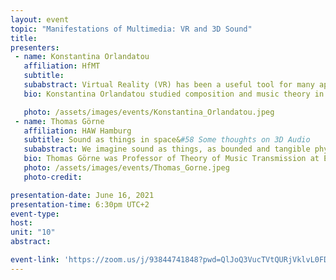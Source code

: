 ```yaml
---
layout: event
topic: "Manifestations of Multimedia: VR and 3D Sound"
title: 
presenters:
 - name: Konstantina Orlandatou
   affiliation: HfMT
   subtitle: 
   subabstract: Virtual Reality (VR) has been a useful tool for many applications as well as designing experiences&#58 from training simulations to immersive gaming experiences. Although VR already exists since the late 60s and technological advances make it more and more popular these days, still not everyone has an access to a headset or possesses one at home. We have some way to go before we can become the natives of this new medium. So what can we do with it in between? What are the benefits, constraints and challenges that this new medium brings along and how can we use this medium to create new artistic works?
   bio: Konstantina Orlandatou studied composition and music theory in Athens, Multimedia Composition (MA) at the University of Music and Drama in Hamburg and did her PhD in Systematic Musicology at the University of Hamburg (thesis with the working title "Synaesthetic and intermodal audio-visual perception&#58 an experimental research"). As an active multimedia artist and musicologist she focuses on topics such as interactions between auditory and visual perception, visual mental imagery to music, synaesthesia and virtual reality. Currently she is leading the project "Moving Sound Pictures" in the University of Music and Drama in Hamburg, where she uses VR technologies to merge visual arts and music into one immersive interactive experience. <br><br>More information on the project you can find <a href="https://stage2.hfmt-hamburg.de/portfolio-item/moving-sound-pictures/" style="color:blue">here.</a>

   photo: /assets/images/events/Konstantina_Orlandatou.jpeg
 - name: Thomas Görne
   affiliation: HAW Hamburg
   subtitle: Sound as things in space&#58 Some thoughts on 3D Audio 
   subabstract: We imagine sound as things, as bounded and tangible physical objects in space. „3D“ is the way we perceive sound. And spatial language as a manifestation of spatial cognition is not just common in the description of spatial position and movement, but also in the description of pitch, timbre and intensity&#58 A sound can be big or small, it can be edgy, sharp, flat or round, a tone can be high or low, a melody rising or falling. Can a listener distinguish between these metaphorical and physical properties of a sound? And how are spatial positions and trajectories of sound, spatial cognition and emotional impact related? The intedependencies between physical and metaphorical space become specifically interesting in „3D“ audio systems like VR audio, Ambisonics or multichannel sound, where position and movement in space become creative devices.
   bio: Thomas Görne was Professor of Theory of Music Transmission at Erich Thienhaus Institute (Tonmeister institute) of Hochschule für Musik Detmold 2004-2008. Since 2008 he is Professor of Audio Design and Audio Systems and head of the Sound Lab / Immersive Audio Lab at Hamburg University of Applied Sciences (HAW Hamburg). His main interests are virtual auditory spaces and the emotional impact of sound.
   photo: /assets/images/events/Thomas_Gorne.jpeg
   photo-credit:

presentation-date: June 16, 2021
presentation-time: 6:30pm UTC+2
event-type: 
host: 
unit: "10"
abstract:

event-link: 'https://zoom.us/j/93844741848?pwd=QlJoQ3VucTVtQURjVklvL0FDQk1jdz09'
---
```

